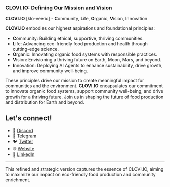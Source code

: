 ### CLOVI.IO: Defining Our Mission and Vision

**CLOVI.IO** \[klo-vee˙io\] - **C**ommunity, **L**ife, **O**rganic, **V**ision, **I**nnovation

**CLOVI.IO** embodies our highest aspirations and foundational principles:

- **C**ommunity: Building ethical, supportive, thriving communities.
- **L**ife: Advancing eco-friendly food production and health through cutting-edge science.
- **O**rganic: Innovating organic food systems with responsible practices.
- **V**ision: Envisioning a thriving future on Earth, Moon, Mars, and beyond.
- **I**nnovation: Deploying AI Agents to enhance sustainability, drive growth, and improve community well-being.

These principles drive our mission to create meaningful impact for communities and the environment. **CLOVI.IO** encapsulates our commitment to innovate organic food systems, support community well-being, and drive growth for a thriving future. Join us in shaping the future of food production and distribution for Earth and beyond.

## Let's connect!
- 🔗 [Discord](https://discord.gg/WBHpDHM3ch)
- 🔗 [Telegram](clovi.io)
- 🐦 [Twitter](https://twitter.com/clovi_io)
- 🌐 [Website](https://clovi.io)
- 💼 [LinkedIn](https://www.linkedin.com/company/clovi-io)

---

This refined and strategic version captures the essence of CLOVI.IO, aiming to maximize our impact on eco-friendly food production and community enrichment.
```
